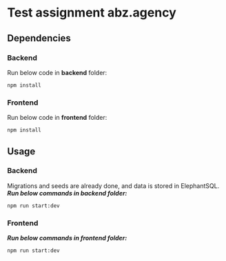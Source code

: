 # Test assignment abz.agency

## Dependencies

### Backend

Run below code in **backend** folder:
```
npm install
```

### Frontend

Run below code in **frontend** folder:
```
npm install
```

## Usage

### Backend

Migrations and seeds are already done, and data is stored in ElephantSQL.
***Run below commands in backend folder:***

```
npm run start:dev
```

### Frontend

***Run below commands in frontend folder:***

```
npm run start:dev
```
